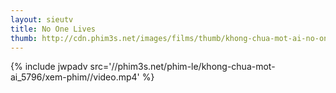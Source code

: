 ```yaml
---
layout: sieutv
title: No One Lives
thumb: http://cdn.phim3s.net/images/films/thumb/khong-chua-mot-ai-no-one-lives-2012.jpg
---
```

{% include jwpadv src='//phim3s.net/phim-le/khong-chua-mot-ai_5796/xem-phim//video.mp4' %}